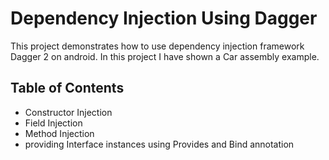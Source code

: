 # Dependency Injection Using Dagger 
This project demonstrates how to use dependency injection framework Dagger 2 on android. In this project I have
shown a Car assembly example. 

## Table of Contents
- Constructor Injection
- Field Injection
- Method Injection
- providing Interface instances using Provides and Bind annotation